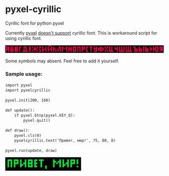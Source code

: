 # pyxel-cyrillic
Cyrillic font for python pyxel

Currently [pyxel](https://github.com/kitao/pyxel) [doesn't support](https://github.com/kitao/pyxel/issues/126) cyrillic font. This is workaround script for using cyrillic font.

![](https://github.com/alderven/pyxel-cyrillic/blob/master/alphabet.png?raw=true)

Some symbols may absent. Feel free to add it yourself.

### Sample usage:
```
import pyxel
import pyxelcyrillic

pyxel.init(200, 160)

def update():
    if pyxel.btnp(pyxel.KEY_Q):
        pyxel.quit()

def draw():
    pyxel.cls(0)
    pyxelcyrillic.text('Привет, мир!', 75, 80, 8)

pyxel.run(update, draw)
```

![](https://github.com/alderven/pyxel-cyrillic/blob/master/hello_world.png?raw=true)
